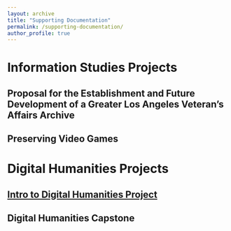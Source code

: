 ```yaml
---
layout: archive
title: "Supporting Documentation"
permalink: /supporting-documentation/
author_profile: true
---
```


Information Studies Projects
======

Proposal for the Establishment and Future Development of a Greater Los Angeles Veteran’s Affairs Archive
------

Preserving Video Games
------

Digital Humanities Projects
======

[Intro to Digital Humanities Project](/dh201.html)
------

Digital Humanities Capstone
------
